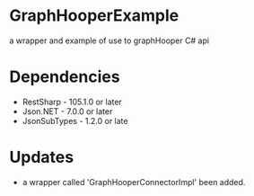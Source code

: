# GraphHooperExample
a wrapper and example of use to graphHooper C# api
# Dependencies
- RestSharp - 105.1.0 or later
- Json.NET - 7.0.0 or later
- JsonSubTypes - 1.2.0 or late
# Updates
- a wrapper called 'GraphHooperConnectorImpl' been added.

